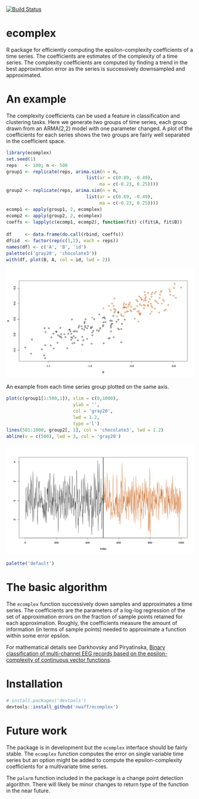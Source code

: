 
<!-- README.md is generated from README.Rmd. Please edit that file -->
[![Build Status](https://travis-ci.org/nwaff/ecomplex.svg?branch=master)](https://travis-ci.org/nwaff/ecomplex)

ecomplex
========

R package for efficiently computing the epsilon-complexity coefficients of a time series. The coefficients are estimates of the complexity of a time series. The complexity coefficients are computed by finding a trend in the best approximation error as the series is successively downsampled and approximated.

An example
==========

The complexity coefficients can be used a feature in classification and clustering tasks. Here we generate two groups of time series, each group drawn from an ARMA(2,2) model with one parameter changed. A plot of the coefficients for each series shows the two groups are fairly well separated in the coefficient space.

``` r
library(ecomplex)
set.seed(1)
reps   <- 100; n <- 500
group1 <- replicate(reps, arima.sim(n = n, 
                              list(ar = c(0.89, -0.49), 
                                   ma = c(-0.23, 0.25))))
group2 <- replicate(reps, arima.sim(n = n, 
                              list(ar = c(0.69, -0.49),
                                   ma = c(-0.23, 0.25))))
ecomp1 <- apply(group1, 2, ecomplex)
ecomp2 <- apply(group2, 2, ecomplex)
coeffs <- lapply(c(ecomp1, ecomp2), function(fit) c(fit$A, fit$B))

df     <- data.frame(do.call(rbind, coeffs))
df$id  <- factor(rep(c(1,2), each = reps))
names(df) <- c('A', 'B', 'id')
palette(c('gray20', 'chocolate3'))
with(df, plot(B, A, col = id, lwd = 2))
```

![](figures/README-arimasim-1.png)

An example from each time series group plotted on the same axis.

``` r
plot(c(group1[1:500,1]), xlim = c(0,1000), 
                         ylab = '', 
                         col = 'gray20', 
                         lwd = 1.2, 
                         type ='l')
lines(501:1000, group2[, 1], col = 'chocolate3', lwd = 1.2)
abline(v = c(500), lwd = 3, col = 'gray20')
```

![](figures/README-ts-1.png)

``` r
palette('default')
```

The basic algorithm
===================

The `ecomplex` function successively down samples and approximates a time series. The coefficients are the parameters of a log-log regression of the set of approximation errors on the fraction of sample points retained for each approximation. Roughly, the coefficients measure the amount of information (in terms of sample points) needed to approximate a function within some error epsilon.

For mathematical details see Darkhovsky and Piryatinska, [Binary classification of multi-channel EEG records based on the epsilon-complexity of continuous vector functions](https://arxiv.org/pdf/1610.01633.pdf).

Installation
============

``` r
# install.packages('devtools')
devtools::install_github('nwaff/ecomplex')
```

Future work
===========

The package is in development but the `ecomplex` interface should be fairly stable. The `ecomplex` function computes the error on single variable time series but an option might be added to compute the epsilon-complexity coefficients for a multivariate time series.

The `palarm` function included in the package is a change point detection algorithm. There will likely be minor changes to return type of the function in the near future.
